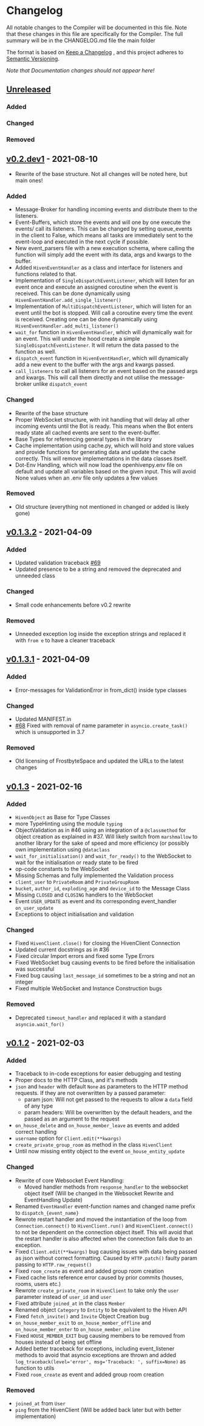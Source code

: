 # Changelog

All notable changes to the Compiler will be documented in this file. Note that
these changes in this file are specifically for the Compiler. The full summary
will be in the CHANGELOG.md file the main folder

The format is based on [Keep a Changelog](https://keepachangelog.com/en/1.0.0/)
, and this project adheres
to [Semantic Versioning](https://semver.org/spec/v2.0.0.html).

*Note that Documentation changes should not appear here!*

## [Unreleased]

### Added

### Changed

### Removed

## [v0.2.dev1] - 2021-08-10

- Rewrite of the base structure. Not all changes will be noted here, but main
  ones!

### Added
- Message-Broker for handling incoming events and distribute them to the
  listeners.
- Event-Buffers, which store the events and will one by one execute the events/
  call its listeners. This can be changed by setting queue_events in the client
  to False, which means all tasks are immediately sent to the event-loop and
  executed in the next cycle if possible.
- New event_parsers file with a new execution schema, where calling the
  function will simply add the event with its data, args and kwargs to the
  buffer.
- Added `HivenEventHandler` as a class and interface for listeners and
  functions related to that.
- Implementation of `SingleDispatchEventListener`, which will listen for an
  event once and execute an assigned coroutine when the event is received. This
  can be done dynamically using `HivenEventHandler.add_single_listener()`
- Implementation of `MultiDispatchEventListener`, which will listen for an
  event until the bot is stopped. Will call a coroutine every time the event is
  received. Creating one can be done dynamically using
  `HivenEventHandler.add_multi_listener()`
- `wait_for` function in `HivenEventHandler`, which will dynamically wait for
  an event. This will under the hood create a
  simple `SingleDispatchEventListener`. It will return the data passed to the
  function as well.
- `dispatch_event` function in `HivenEventHandler`, which will dynamically add
  a new event to the buffer with the args and kwargs passed.
- `call_listeners` to call all listeners for an event based on the passed args
  and kwargs. This will call them directly and not utilise the message-broker
  unlike `dispatch_event`

### Changed
- Rewrite of the base structure
- Proper WebSocket structure, with init handling that will delay all other
  incoming events until the Bot is ready. This means when the Bot enters ready
  state all cached events are sent to the event-buffer.
- Base Types for referencing general types in the library
- Cache implementation using cache.py, which will hold and store values and
  provide functions for generating data and update the cache correctly. This
  will remove implementations in the data classes itself.
- Dot-Env Handling, which will now load the openhivenpy.env file on default and
  update all variables based on the given input. This will avoid None values
  when an .env file only updates a few values

### Removed
- Old structure (everything not mentioned in changed or added is likely gone)

## [v0.1.3.2] - 2021-04-09

### Added

- Updated validation
  traceback [#69](https://github.com/Luna-Klatzer/openhiven.py/issues/69)
- Updated presence to be a string and removed the deprecated and unneeded class

### Changed

- Small code enhancements before v0.2 rewrite

### Removed

- Unneeded exception log inside the exception strings and replaced it
  with `from e` to have a cleaner traceback

## [v0.1.3.1] - 2021-04-09

### Added

- Error-messages for ValidationError in from_dict() inside type classes

### Changed

- Updated MANIFEST.in
- [#68](https://github.com/Luna-Klatzer/openhiven.py/issues/68) Fixed with
  removal of name parameter in `asyncio.create_task()` which is unsupported in
  3.7

### Removed

- Old licensing of FrostbyteSpace and updated the URLs to the latest changes

## [v0.1.3] - 2021-02-16

### Added

- `HivenObject` as Base for Type Classes
- more TypeHinting using the module `typing`
- ObjectValidation as in #46 using an integration of a `@classmethod` for
  object creation as explained in #37. Will likely switch from `marshmallow` to
  another library for the sake of speed and more efficiency (or possibly own
  implementation using `@dataclass`
- `wait_for_initialisation()` and `wait_for_ready()` to the WebSocket to wait
  for the initialisation or ready state to be fired
- op-code constants to the WebSocket
- Missing Schemas and fully implemented the Validation process
- `client_user` to `PrivateRoom` and `PrivateGroupRoom`
- `bucket`, `author_id`, `exploding_age` and `device_id` to the Message Class
- Missing `CLOSED` and `CLOSING` handlers to the WebSocket
- Event `USER_UPDATE` as event and its corresponding
  event_handler `on_user_update`
- Exceptions to object initialisation and validation

### Changed

- Fixed `HivenClient.close()` for closing the HivenClient Connection
- Updated current docstrings as in #36
- Fixed circular Import errors and fixed some Type Errors
- Fixed WebSocket bug causing events to be fired before the initialisation was
  successful
- Fixed bug causing `last_message_id` sometimes to be a string and not an
  integer
- Fixed multiple WebSocket and Instance Construction bugs

### Removed

- Deprecated `timeout_handler` and replaced it with a
  standard `asyncio.wait_for()`

## [v0.1.2] - 2021-02-03

### Added

- Traceback to in-code exceptions for easier debugging and testing
- Proper docs to the HTTP Class, and it's methods
- `json` and `header` with default `None` as parameters to the HTTP method
  requests. If they are not overwritten by a passed parameter:
  - param json: Will not get passed to the requests to allow a `data` field of
    any type
  - param headers: Will be overwritten by the default headers, and the passed
    as an argument to the request
- `on_house_delete` and `on_house_member_leave` as events and added correct
  handling
- `username` option for `Client.edit(**kwargs)`
- `create_private_group_room` as method in the class `HivenClient`
- Until now missing entity object to the event `on_house_entity_update`

### Changed

- Rewrite of core Websocket Event Handling:
  - Moved handler methods from `response_handler` to the websocket object
    itself (Will be changed in the Websocket Rewrite and EventHandling Update)
- Renamed `EventHandler` event-function names and changed name prefix
  to `dispatch_{event_name}`
- Rewrote restart handler and moved the instantiation of the loop from
  `Connection.connect()` to `HivenClient.run()` and `HivenClient.connect()` to
  not be dependent on the connection object itself. This will avoid that the
  restart handler is also affected when the connection fails due to an
  exception.
- Fixed `Client.edit(**kwargs)` bug causing issues with data being passed as
  json without correct formatting. Caused by `HTTP.patch()` faulty param
  passing to `HTTP.raw_request()`
- Fixed `room_create` as event and added group room creation
- Fixed cache lists reference error caused by prior commits (houses, rooms,
  users etc.)
- Rewrote `create_private_room` in `HivenClient` to take only the `user`
  parameter instead of `user_id` and `user`
- Fixed attribute `joined_at` in the class `Member`
- Renamed object `Category` to `Entity` to be equivalent to the Hiven API
- Fixed `fetch_invite()` and `Invite` Object Creation bug
- `on_house_member_exit` to `on_house_member_offline`
  and `on_house_member_enter` to `on_house_member_online`
- Fixed `HOUSE_MEMBER_EXIT` bug causing members to be removed from houses
  instead of being set offline
- Added better traceback for exceptions, including event_listener methods to
  avoid that asyncio exceptions are thrown and
  added `log_traceback(level='error', msg='Traceback: ', suffix=None)` as
  function to utils
- Fixed `room_create` as event and added group room creation

### Removed

- `joined_at` from `User`
- `ping` from the HivenClient (Will be added back later but with better
  implementation)

[unreleased]: https://github.com/Para-C/Para-C/compare/v0.2.dev1...v0.2.dev

[v0.2.dev1]: https://github.com/Para-C/Para-C/compare/v0.1.3.2...v0.2.dev1

[v0.1.3.2]: https://github.com/Para-C/Para-C/compare/v0.1.2.1...v0.1.3.2

[v0.1.3.1]: https://github.com/Para-C/Para-C/compare/v0.1.3...v0.1.3.1

[v0.1.3]: https://github.com/Para-C/Para-C/compare/v0.1.2...v0.1.3

[v0.1.2]: https://github.com/Para-C/Para-C/releases/tag/v0.1.2